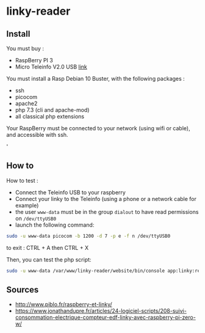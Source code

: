 # linky-reader

## Install

You must buy :

 * RaspBerry PI 3
 * Micro Teleinfo V2.0 USB [link](https://www.tindie.com/products/hallard/micro-teleinfo-v20/)
 
You must install a Rasp Debian 10 Buster, with the following packages :

 * ssh
 * picocom
 * apache2
 * php 7.3 (cli and apache-mod)
 * all classical php extensions
 
Your RaspBerry must be connected to your network (using wifi or cable), and accessible with ssh.

'
## How to

How to test :

* Connect the Teleinfo USB to your raspberry
* Connect your linky to the Teleinfo (using a phone or a network cable for example)
* the user `www-data` must be in the group `dialout` to have read permissions on `/dev/ttyUSB0`
* launch the following command:

```bash 
sudo -u www-data picocom -b 1200 -d 7 -p e -f n /dev/ttyUSB0
```

to exit : CTRL + A then CTRL + X

Then, you can test the php script:

```bash
sudo -u www-data /var/www/linky-reader/website/bin/console app:linky:read
```

## Sources

* http://www.piblo.fr/raspberry-et-linky/
* https://www.jonathandupre.fr/articles/24-logiciel-scripts/208-suivi-consommation-electrique-compteur-edf-linky-avec-raspberry-pi-zero-w/

